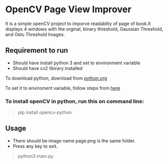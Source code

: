 # OpenCV Page View Improver

It is a simple openCV project to imporve readablity of page of book.It displays 4 windows with the orginal, binary threshold, Gaussian Threshold, and Ostu Threshold Images.

## Requirement to run
  - Should have install python 3 and set to environment variable
  - Should have cv2 libirary installed

To download python, download from [python.org](https://www.python.org/downloads/)

To set it to enviroment variable, follow steps from [here](https://geek-university.com/python/add-python-to-the-windows-path/)

### To install openCV in python, run this on command line:
> pip install opencv-python

## Usage
  - There should be image name page.png is the same folder.
  - Press any key to exit.
> python3 main.py
